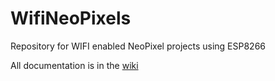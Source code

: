 # WifiNeoPixels
Repository for WIFI enabled NeoPixel projects using ESP8266

All documentation is in the [wiki](https://github.com/cyberreefguru/WifiNeoPixels/wiki)


